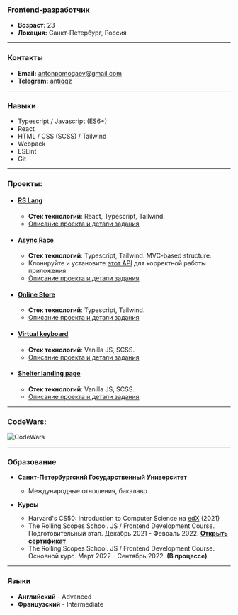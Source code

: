 ### Frontend-разработчик

* **Возраст:** 23
* **Локация:** Санкт-Петербург, Россия
----

### Контакты
* **Email:** antonpomogaev@gmail.com
* **Telegram:** [antiqqz](https://t.me/antiqqz)
----

### Навыки
* Typescript / Javascript (ES6+)
* React
* HTML / CSS (SCSS) / Tailwind
* Webpack
* ESLint
* Git
----

### Проекты:
* #### [RS Lang](https://rss-team56-2022.netlify.app/) ####
     * **Стек технологий**: React, Typescript, Tailwind.
     * [Описание проекта и детали задания](https://github.com/antiqqt/rslang/pull/21)

* #### [Async Race](https://rolling-scopes-school.github.io/antiqqt-JSFE2022Q1/async-race/dist/) ####
     * **Стек технологий**: Typescript, Tailwind. MVC-based structure.
     * Клонируйте и установите [этот АPI](https://github.com/mikhama/async-race-api) для корректной работы приложения
     * [Описание проекта и детали задания](https://github.com/antiqqt/RSS-Tasks-Stages-1-2/pull/3)

* #### [Online Store](https://rolling-scopes-school.github.io/antiqqt-JSFE2022Q1/online-store/dist/) ####
     * **Стек технологий**: Typescript, Tailwind.
     * [Описание проекта и детали задания](https://github.com/antiqqt/RSS-Tasks-Stages-1-2/pull/4)

* #### [Virtual keyboard](https://antiqqt.github.io/virtual-keyboard/dist/) ####
     * **Стек технологий**: Vanilla JS, SCSS.
     * [Описание проекта и детали задания](https://github.com/antiqqt/virtual-keyboard/pull/1)

* #### [Shelter landing page](https://rolling-scopes-school.github.io/antiqqt-JSFE2022Q1/shelter/pages/main/) ####
     * **Стек технологий**: Vanilla JS, SCSS.
     * [Описание проекта и детали задания](https://github.com/antiqqt/RSS-Tasks-Stages-1-2/pull/2)

----
### CodeWars:
![CodeWars](https://www.codewars.com/users/antiqqt/badges/large)

----

### Образование
* **Санкт-Петербургский Государственный Университет**
    * Международные отношения, бакалавр

* **Курсы**
    * Harvard's CS50: Introduction to Computer Science на [edX](https://cs50.harvard.edu/x/2021/) (2021)
    * The Rolling Scopes School. JS / Frontend Development Course. Подготовительный этап. Декабрь 2021 - Февраль 2022. **[Открыть сертификат](https://app.rs.school/certificate/hyt0hs99)**
    * The Rolling Scopes School. JS / Frontend Development Course. Основной курс. Март 2022 - Сентябрь 2022. **(В процессе)**
----

### Языки
* **Английский** - Advanced
* **Французский** - Intermediate
